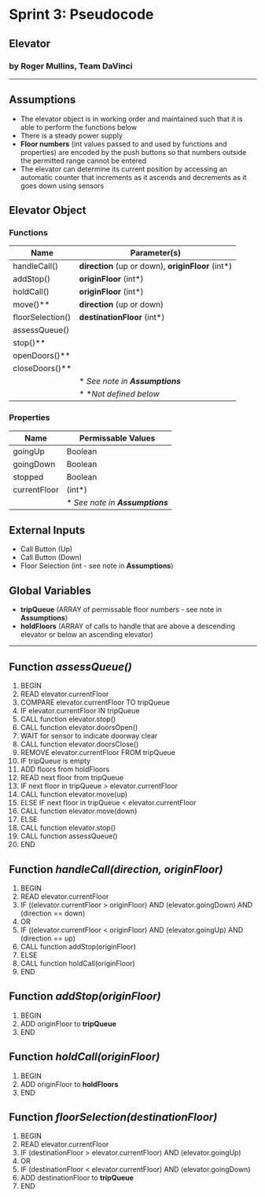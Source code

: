 # Sprint 3: Pseudocode
## Elevator
### by Roger Mullins, Team DaVinci

---

## Assumptions
- The elevator object is in working order and maintained such that it is able to perform the functions below
- There is a steady power supply
- **Floor numbers** (int values passed to and used by functions and properties) are encoded by the push buttons so that numbers outside the permitted range cannot be entered
- The elevator can determine its current position by accessing an automatic counter that increments as it ascends and decrements as it goes down using sensors

## Elevator Object
### Functions

| Name | Parameter(s) |
| --- | --- |
| handleCall() | **direction** (up or down), **originFloor** (int*) |
| addStop() | **originFloor** (int*) |
| holdCall() | **originFloor** (int*) |
| move()** | **direction** (up or down) |
| floorSelection() | **destinationFloor** (int*) |
| assessQueue() | |
| stop()** | |
| openDoors()** | |
| closeDoors()** | |
| | * *See note in **Assumptions*** |
| | * **Not defined below*
### Properties

| Name | Permissable Values |
| --- | --- |
| goingUp | Boolean |
| goingDown | Boolean |
| stopped | Boolean |
| currentFloor | (int*) |
| | * *See note in **Assumptions*** |

## External Inputs
- Call Button (Up)
- Call Button (Down)
- Floor Selection (int - see note in **Assumptions**)

## Global Variables
- **tripQueue** (ARRAY of permissable floor numbers - see note in **Assumptions**)
- **holdFloors** (ARRAY of calls to handle that are above a descending elevator or below an ascending elevator)

---

## Function *assessQueue()*
1. BEGIN
1. READ elevator.currentFloor
1. COMPARE elevator.currentFloor TO tripQueue
1. IF elevator.currentFloor IN tripQueue
1. CALL function elevator.stop()
1. CALL function elevator.doorsOpen()
1. WAIT for sensor to indicate doorway clear
1. CALL function elevator.doorsClose()
1. REMOVE elevator.currentFloor FROM tripQueue
1. IF tripQueue is empty
1. ADD floors from holdFloors
1. READ next floor from tripQueue
1. IF next floor in tripQueue > elevator.currentFloor
1. CALL function elevator.move(up)
1. ELSE IF next floor in tripQueue < elevator.currentFloor 
1. CALL function elevator.move(down)
1. ELSE 
1. CALL function elevator.stop()
1. CALL function assessQueue()
1. END

## Function *handleCall(direction, originFloor)*
1. BEGIN
1. READ elevator.currentFloor
1. IF ((elevator.currentFloor > originFloor) AND (elevator.goingDown) AND (direction == down)
1. OR
1. IF ((elevator.currentFloor < originFloor) AND (elevator.goingUp) AND (direction == up)
1. CALL function addStop(originFloor)
1. ELSE
1. CALL function holdCall(originFloor)
1. END

## Function *addStop(originFloor)*
1. BEGIN
1. ADD originFloor to **tripQueue**
1. END

## Function *holdCall(originFloor)*
1. BEGIN
1. ADD originFloor to **holdFloors**
1. END

## Function *floorSelection(destinationFloor)*
1. BEGIN
1. READ elevator.currentFloor
1. IF (destinationFloor > elevator.currentFloor) AND (elevator.goingUp)
1. OR
1. IF (destinationFloor < elevator.currentFloor) AND (elevator.goingDown)
1. ADD destinationFloor to **tripQueue**
1. END
